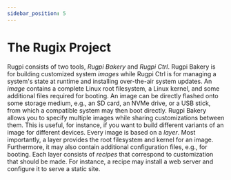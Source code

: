 ```yaml
---
sidebar_position: 5
---
```


# The Rugix Project

Rugpi consists of two tools, *Rugpi Bakery* and *Rugpi Ctrl*.
Rugpi Bakery is for building customized system *images* while Rugpi Ctrl is for managing a system's state at runtime and installing over-the-air system updates.
An *image* contains a complete Linux root filesystem, a Linux kernel, and some additional files required for booting.
An image can be directly flashed onto some storage medium, e.g., an SD card, an NVMe drive, or a USB stick, from which a compatible system may then boot directly.
Rugpi Bakery allows you to specify multiple images while sharing customizations between them.
This is useful, for instance, if you want to build different variants of an image for different devices.
Every image is based on a *layer*.
Most importantly, a layer provides the root filesystem and kernel for an image.
Furthermore, it may also contain additional configuration files, e.g., for booting.
Each layer consists of *recipes* that correspond to customization that should be made.
For instance, a recipe may install a web server and configure it to serve a static site.
